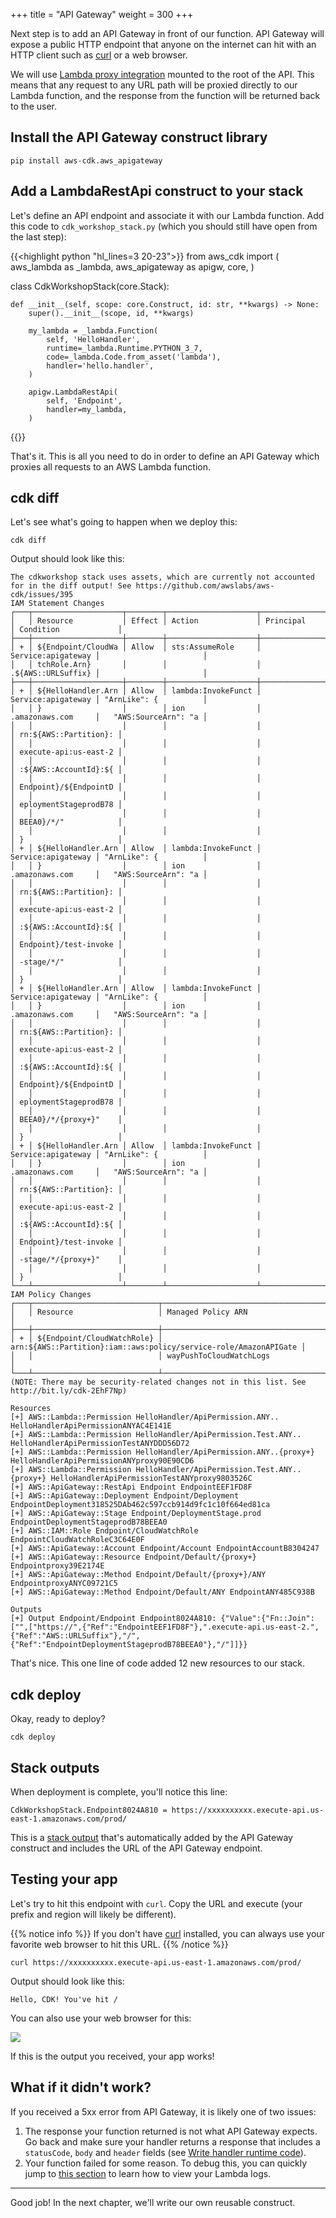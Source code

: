 +++
title = "API Gateway"
weight = 300
+++

Next step is to add an API Gateway in front of our function. API Gateway will
expose a public HTTP endpoint that anyone on the internet can hit with an HTTP
client such as [curl](https://curl.haxx.se/) or a web browser.

We will use [Lambda proxy
integration](https://docs.aws.amazon.com/apigateway/latest/developerguide/api-gateway-create-api-as-simple-proxy-for-lambda.html)
mounted to the root of the API. This means that any request to any URL path will
be proxied directly to our Lambda function, and the response from the function
will be returned back to the user.

## Install the API Gateway construct library

```
pip install aws-cdk.aws_apigateway
```

## Add a LambdaRestApi construct to your stack

Let's define an API endpoint and associate it with our Lambda function. Add this code to `cdk_workshop_stack.py` (which you should
still have open from the last step):

{{<highlight python "hl_lines=3 20-23">}}
from aws_cdk import (
    aws_lambda as _lambda,
    aws_apigateway as apigw,
    core,
)


class CdkWorkshopStack(core.Stack):

    def __init__(self, scope: core.Construct, id: str, **kwargs) -> None:
        super().__init__(scope, id, **kwargs)

        my_lambda = _lambda.Function(
            self, 'HelloHandler',
            runtime=_lambda.Runtime.PYTHON_3_7,
            code=_lambda.Code.from_asset('lambda'),
            handler='hello.handler',
        )

        apigw.LambdaRestApi(
            self, 'Endpoint',
            handler=my_lambda,
        )
{{</highlight>}}

That's it. This is all you need to do in order to define an API Gateway which
proxies all requests to an AWS Lambda function.

## cdk diff

Let's see what's going to happen when we deploy this:

```
cdk diff
```

Output should look like this:

```
The cdkworkshop stack uses assets, which are currently not accounted for in the diff output! See https://github.com/awslabs/aws-cdk/issues/395
IAM Statement Changes
┌───┬────────────────────┬────────┬────────────────────┬────────────────────┬───────────────────────┐
│   │ Resource           │ Effect │ Action             │ Principal          │ Condition             │
├───┼────────────────────┼────────┼────────────────────┼────────────────────┼───────────────────────┤
│ + │ ${Endpoint/CloudWa │ Allow  │ sts:AssumeRole     │ Service:apigateway │                       │
│   │ tchRole.Arn}       │        │                    │ .${AWS::URLSuffix} │                       │
├───┼────────────────────┼────────┼────────────────────┼────────────────────┼───────────────────────┤
│ + │ ${HelloHandler.Arn │ Allow  │ lambda:InvokeFunct │ Service:apigateway │ "ArnLike": {          │
│   │ }                  │        │ ion                │ .amazonaws.com     │   "AWS:SourceArn": "a │
│   │                    │        │                    │                    │ rn:${AWS::Partition}: │
│   │                    │        │                    │                    │ execute-api:us-east-2 │
│   │                    │        │                    │                    │ :${AWS::AccountId}:${ │
│   │                    │        │                    │                    │ Endpoint}/${EndpointD │
│   │                    │        │                    │                    │ eploymentStageprodB78 │
│   │                    │        │                    │                    │ BEEA0}/*/"            │
│   │                    │        │                    │                    │ }                     │
│ + │ ${HelloHandler.Arn │ Allow  │ lambda:InvokeFunct │ Service:apigateway │ "ArnLike": {          │
│   │ }                  │        │ ion                │ .amazonaws.com     │   "AWS:SourceArn": "a │
│   │                    │        │                    │                    │ rn:${AWS::Partition}: │
│   │                    │        │                    │                    │ execute-api:us-east-2 │
│   │                    │        │                    │                    │ :${AWS::AccountId}:${ │
│   │                    │        │                    │                    │ Endpoint}/test-invoke │
│   │                    │        │                    │                    │ -stage/*/"            │
│   │                    │        │                    │                    │ }                     │
│ + │ ${HelloHandler.Arn │ Allow  │ lambda:InvokeFunct │ Service:apigateway │ "ArnLike": {          │
│   │ }                  │        │ ion                │ .amazonaws.com     │   "AWS:SourceArn": "a │
│   │                    │        │                    │                    │ rn:${AWS::Partition}: │
│   │                    │        │                    │                    │ execute-api:us-east-2 │
│   │                    │        │                    │                    │ :${AWS::AccountId}:${ │
│   │                    │        │                    │                    │ Endpoint}/${EndpointD │
│   │                    │        │                    │                    │ eploymentStageprodB78 │
│   │                    │        │                    │                    │ BEEA0}/*/{proxy+}"    │
│   │                    │        │                    │                    │ }                     │
│ + │ ${HelloHandler.Arn │ Allow  │ lambda:InvokeFunct │ Service:apigateway │ "ArnLike": {          │
│   │ }                  │        │ ion                │ .amazonaws.com     │   "AWS:SourceArn": "a │
│   │                    │        │                    │                    │ rn:${AWS::Partition}: │
│   │                    │        │                    │                    │ execute-api:us-east-2 │
│   │                    │        │                    │                    │ :${AWS::AccountId}:${ │
│   │                    │        │                    │                    │ Endpoint}/test-invoke │
│   │                    │        │                    │                    │ -stage/*/{proxy+}"    │
│   │                    │        │                    │                    │ }                     │
└───┴────────────────────┴────────┴────────────────────┴────────────────────┴───────────────────────┘
IAM Policy Changes
┌───┬────────────────────────────┬──────────────────────────────────────────────────────────────────┐
│   │ Resource                   │ Managed Policy ARN                                               │
├───┼────────────────────────────┼──────────────────────────────────────────────────────────────────┤
│ + │ ${Endpoint/CloudWatchRole} │ arn:${AWS::Partition}:iam::aws:policy/service-role/AmazonAPIGate │
│   │                            │ wayPushToCloudWatchLogs                                          │
└───┴────────────────────────────┴──────────────────────────────────────────────────────────────────┘
(NOTE: There may be security-related changes not in this list. See http://bit.ly/cdk-2EhF7Np)

Resources
[+] AWS::Lambda::Permission HelloHandler/ApiPermission.ANY.. HelloHandlerApiPermissionANYAC4E141E
[+] AWS::Lambda::Permission HelloHandler/ApiPermission.Test.ANY.. HelloHandlerApiPermissionTestANYDDD56D72
[+] AWS::Lambda::Permission HelloHandler/ApiPermission.ANY..{proxy+} HelloHandlerApiPermissionANYproxy90E90CD6
[+] AWS::Lambda::Permission HelloHandler/ApiPermission.Test.ANY..{proxy+} HelloHandlerApiPermissionTestANYproxy9803526C
[+] AWS::ApiGateway::RestApi Endpoint EndpointEEF1FD8F
[+] AWS::ApiGateway::Deployment Endpoint/Deployment EndpointDeployment318525DAb462c597ccb914d9fc1c10f664ed81ca
[+] AWS::ApiGateway::Stage Endpoint/DeploymentStage.prod EndpointDeploymentStageprodB78BEEA0
[+] AWS::IAM::Role Endpoint/CloudWatchRole EndpointCloudWatchRoleC3C64E0F
[+] AWS::ApiGateway::Account Endpoint/Account EndpointAccountB8304247
[+] AWS::ApiGateway::Resource Endpoint/Default/{proxy+} Endpointproxy39E2174E
[+] AWS::ApiGateway::Method Endpoint/Default/{proxy+}/ANY EndpointproxyANYC09721C5
[+] AWS::ApiGateway::Method Endpoint/Default/ANY EndpointANY485C938B

Outputs
[+] Output Endpoint/Endpoint Endpoint8024A810: {"Value":{"Fn::Join":["",["https://",{"Ref":"EndpointEEF1FD8F"},".execute-api.us-east-2.",{"Ref":"AWS::URLSuffix"},"/",{"Ref":"EndpointDeploymentStageprodB78BEEA0"},"/"]]}}
```

That's nice. This one line of code added 12 new resources to our stack.

## cdk deploy

Okay, ready to deploy?

```
cdk deploy
```

## Stack outputs

When deployment is complete, you'll notice this line:

```
CdkWorkshopStack.Endpoint8024A810 = https://xxxxxxxxxx.execute-api.us-east-1.amazonaws.com/prod/
```

This is a [stack output](https://docs.aws.amazon.com/AWSCloudFormation/latest/UserGuide/stacks.html) that's
automatically added by the API Gateway construct and includes the URL of the API Gateway endpoint.

## Testing your app

Let's try to hit this endpoint with `curl`. Copy the URL and execute (your
prefix and region will likely be different).

{{% notice info %}}
If you don't have [curl](https://curl.haxx.se/) installed, you can always use
your favorite web browser to hit this URL.
{{% /notice %}}

```
curl https://xxxxxxxxxx.execute-api.us-east-1.amazonaws.com/prod/
```

Output should look like this:

```
Hello, CDK! You've hit /
```

You can also use your web browser for this:

![](./browser.png)

If this is the output you received, your app works!

## What if it didn't work?

If you received a 5xx error from API Gateway, it is likely one of two issues:

1. The response your function returned is not what API Gateway expects. Go back
   and make sure your handler returns a response that includes a `statusCode`,
   `body` and `header` fields (see [Write handler runtime
   code](./200-lambda.html)).
2. Your function failed for some reason. To debug this, you can quickly jump to [this section](../40-hit-counter/500-logs.html)
   to learn how to view your Lambda logs.

---

Good job! In the next chapter, we'll write our own reusable construct.
